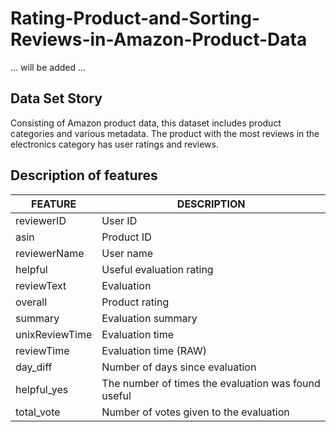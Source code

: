 # Rating-Product-and-Sorting-Reviews-in-Amazon-Product-Data

... will be added ...

## Data Set Story
Consisting of Amazon product data, this dataset includes product categories and various metadata. The product with the most reviews in the electronics category has user ratings and reviews.

## Description of features
|**FEATURE**|**DESCRIPTION**|
|---|---|
|reviewerID|User ID|
|asin|Product ID|
|reviewerName|User name|
|helpful|Useful evaluation rating|
|reviewText| Evaluation|
|overall|Product rating|
|summary|Evaluation summary|
|unixReviewTime|Evaluation time|
|reviewTime|Evaluation time (RAW)|
|day_diff|Number of days since evaluation|
|helpful_yes|The number of times the evaluation was found useful|
|total_vote|Number of votes given to the evaluation|
